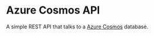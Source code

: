 # Azure Cosmos API
A simple REST API that talks to a [Azure Cosmos](https://azure.microsoft.com/sv-se/services/cosmos-db/#overview) database.
